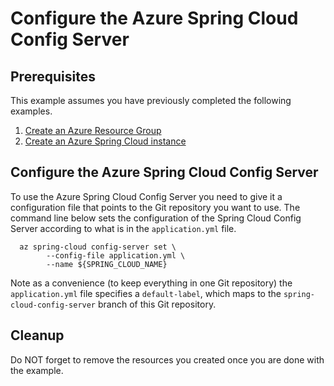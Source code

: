 
# Configure the Azure Spring Cloud Config Server

## Prerequisites

This example assumes you have previously completed the following examples.

1. [Create an Azure Resource Group](../../resourcegroup-create/README.md)
1. [Create an Azure Spring Cloud instance](../create/README.md)

## Configure the Azure Spring Cloud Config Server

To use the Azure Spring Cloud Config Server you need to give it a configuration
file that points to the Git repository you want to use. The command line below
sets the configuration of the Spring Cloud Config Server according to what is in
the `application.yml` file.

```shell
  az spring-cloud config-server set \
        --config-file application.yml \
        --name ${SPRING_CLOUD_NAME}
```

Note as a convenience (to keep everything in one Git repository) the `application.yml`
file specifies a `default-label`, which maps to the `spring-cloud-config-server`
branch of this Git repository.

## Cleanup

Do NOT forget to remove the resources you created once you are done with the example.
